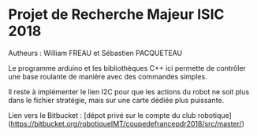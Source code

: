 # Projet de Recherche Majeur ISIC 2018 

Autheurs : William FREAU et Sébastien PACQUETEAU

Le programme arduino et les bibliothèques C++ ici permette de contrôler une base roulante de manière avec des commandes simples. 

Il reste à implémenter le lien I2C pour que les actions du robot ne soit plus dans le fichier stratégie, mais sur une carte dédiée plus puissante.

Lien vers le Bitbucket : [dépot privé sur le compte du club robotique] (https://bitbucket.org/robotiqueIMT/coupedefrancepdr2018/src/master/)
